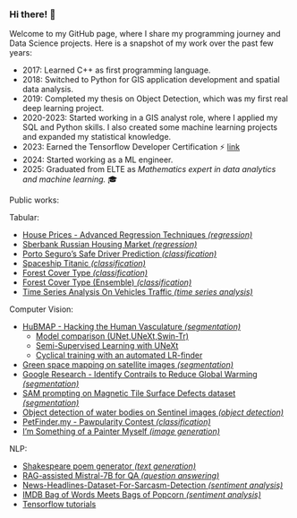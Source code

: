 ### Hi there! 👋

Welcome to my GitHub page, where I share my programming journey and Data Science projects. Here is a snapshot of my work over the past few years:
- 2017: Learned C++ as first programming language.
- 2018: Switched to Python for GIS application development and spatial data analysis.
- 2019: Completed my thesis on Object Detection, which was my first real deep learning project.
- 2020-2023: Started working in a GIS analyst role, where I applied my SQL and Python skills. I also created some machine learning projects and expanded my statistical knowledge.
- 2023: Earned the Tensorflow Developer Certification ⚡ [link](https://www.credential.net/2fe2aedd-a7a7-43d9-bc19-767565c33a04)
- 2024: Started working as a ML engineer.
- 2025: Graduated from ELTE as *Mathematics expert in data analytics and machine learning.* 🎓

Public works:

Tabular:
- [House Prices - Advanced Regression Techniques *(regression)*](https://github.com/bencetaro/tabular_notebooks/blob/main/house_price_regression_spline_gam.ipynb)
- [Sberbank Russian Housing Market *(regression)*](https://github.com/bencetaro/tabular_notebooks/blob/main/sberbank-notebook.ipynb)
- [Porto Seguro’s Safe Driver Prediction *(classification)*](https://github.com/bencetaro/tabular_notebooks/blob/main/car-insurance.ipynb)
- [Spaceship Titanic *(classification)*](https://github.com/bencetaro/tabular_notebooks/blob/main/spaceship-titanic-notebook.ipynb)
- [Forest Cover Type *(classification)*](https://github.com/bencetaro/tabular_notebooks/blob/main/forest-cover-type-classification-notebook.ipynb)
- [Forest Cover Type (Ensemble) *(classification)*](https://github.com/bencetaro/tabular_notebooks/blob/main/forest-cover-type-ensemble.ipynb)
- [Time Series Analysis On Vehicles Traffic *(time series analysis)*](https://github.com/bencetaro/tabular_notebooks/blob/main/time-series-forecasting-on-vehicle-traffic.ipynb)

Computer Vision:
- [HuBMAP - Hacking the Human Vasculature *(segmentation)*](https://github.com/bencetaro/CV_hubmap_segmenation)
    - [Model comparison (UNet,UNeXt,Swin-Tr)](https://github.com/bencetaro/CV_hubmap_segmenation/blob/main/comparison-notebook.ipynb)
    - [Semi-Supervised Learning with UNeXt](https://github.com/bencetaro/CV_hubmap_segmenation/blob/main/ssl-notebook-unext.ipynb)
    - [Cyclical training with an automated LR-finder](https://github.com/bencetaro/CV_hubmap_segmenation/blob/main/hubmap-unet-cyclical-training.ipynb)
- [Green space mapping on satellite images *(segmentation)*](https://github.com/bencetaro/CV_sentinel_segment)
- [Google Research - Identify Contrails to Reduce Global Warming *(segmentation)*](https://github.com/bencetaro/CV_contrail_segmentation_tensorflow/blob/master/contrail-segmentation-tensorflow.ipynb)
- [SAM prompting on Magnetic Tile Surface Defects dataset *(segmentation)*](https://github.com/bencetaro/CV_SAM_prompting/blob/main/sam-test-on-magnetic-tile-surface-defects-dataset.ipynb)
- [Object detection of water bodies on Sentinel images *(object detection)*](https://github.com/bencetaro/CV_sentinel_object_detection)
- [PetFinder.my - Pawpularity Contest *(classification)*](https://github.com/bencetaro/CV_pawpularity_contest/blob/main/petfinder-with-fastai-resnet50-pretrained.ipynb)
- [I’m Something of a Painter Myself *(image generation)*](https://github.com/bencetaro/CV_Monet_painting_generator/blob/main/monet-painting-generator-with-cyclegan-pytorch.ipynb)

NLP:
- [Shakespeare poem generator *(text generation)*](https://github.com/bencetaro/NLP_Shakespeare_poem_gen/blob/main/shakespeare_poem_generator.ipynb)
- [RAG-assisted Mistral-7B for QA *(question answering)*](https://github.com/bencetaro/NLP_rag_assisted_mistral)
- [News-Headlines-Dataset-For-Sarcasm-Detection *(sentiment analysis)*](https://github.com/bencetaro/NLP_sarcasm_sentiment_analysis/blob/main/tf_nlp_sarcasm.ipynb)
- [IMDB Bag of Words Meets Bags of Popcorn *(sentiment analysis)*](https://github.com/bencetaro/NLP_imdb_sentiment_analysis/blob/master/sentiment-analysis-with-keras.ipynb)
- [Tensorflow tutorials](https://github.com/bencetaro/NLP_tensorflow_tutorials)


<!--
**** is a ✨ _special_ ✨ repository because its `README.md` (this file) appears on your GitHub profile.

Here are some ideas to get you started:

- 🔭 I’m currently working on ...
- 🌱 I’m currently learning ...
- 👯 I’m looking to collaborate on ...
- 🤔 I’m looking for help with ...
- 💬 Ask me about ...
- 📫 How to reach me: ...
- 😄 Pronouns: ...
- ⚡ Fun fact: ...
-->
